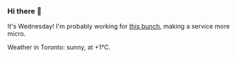### Hi there :wave:

It's Wednesday! I'm probably working for [this bunch](https://github.com/kohofinancial), making a service more micro.

Weather in Toronto: sunny, at +1°C.
